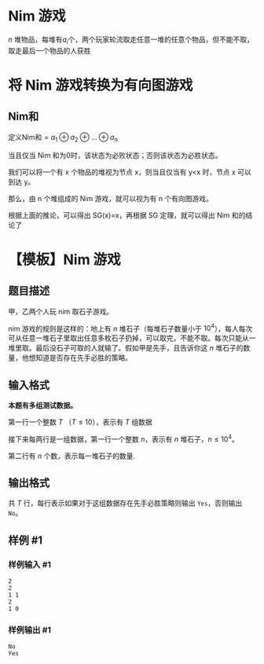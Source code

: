 # Nim 游戏

$n$ 堆物品，每堆有$a_i$个，两个玩家轮流取走任意一堆的任意个物品，但不能不取，取走最后一个物品的人获胜

# 将 Nim 游戏转换为有向图游戏

## Nim和

定义Nim和$= a_1\oplus a_2\oplus\dots \oplus a_n$

当且仅当 Nim 和为$0$时，该状态为必败状态；否则该状态为必胜状态。

我们可以将一个有 x 个物品的堆视为节点 x，则当且仅当有 y<x 时，节点 x 可以到达 y。

那么，由 n 个堆组成的 Nim 游戏，就可以视为有 n 个有向图游戏。

根据上面的推论，可以得出 SG(x)=x，再根据 SG 定理，就可以得出 Nim 和的结论了

# 【模板】Nim 游戏

## 题目描述

甲，乙两个人玩 nim 取石子游戏。

nim 游戏的规则是这样的：地上有 $n$ 堆石子（每堆石子数量小于 $10^4$），每人每次可从任意一堆石子里取出任意多枚石子扔掉，可以取完，不能不取。每次只能从一堆里取。最后没石子可取的人就输了。假如甲是先手，且告诉你这 $n$ 堆石子的数量，他想知道是否存在先手必胜的策略。

## 输入格式

**本题有多组测试数据。**

第一行一个整数 $T$ （$T\le10$），表示有 $T$ 组数据

接下来每两行是一组数据，第一行一个整数 $n$，表示有 $n$ 堆石子，$n\le10^4$。

第二行有 $n$ 个数，表示每一堆石子的数量.

## 输出格式

共 $T$ 行，每行表示如果对于这组数据存在先手必胜策略则输出 `Yes`，否则输出 `No`。

## 样例 #1

### 样例输入 #1

```
2
2
1 1
2
1 0
```

### 样例输出 #1

```
No
Yes
```
